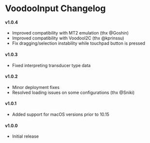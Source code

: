 VoodooInput Changelog
=====================
#### v1.0.4
- Improved compatibility with MT2 emulation (thx @Goshin)
- Improved compatibility with VoodooI2C (thx @kprinssu)
- Fix dragging/selection instability while touchpad button is pressed

#### v1.0.3
- Fixed interpreting transducer type data

#### v1.0.2
- Minor deployment fixes
- Resolved loading issues on some configurations (thx @Sniki)

#### v1.0.1
- Added support for macOS versions prior to 10.15

#### v1.0.0
- Initial release
